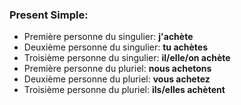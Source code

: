 ### Present Simple:
- Première personne du singulier: **j'achète**
- Deuxième personne du singulier: **tu achètes**
- Troisième personne du singulier: **il/elle/on achète**
- Première personne du pluriel: **nous achetons**
- Deuxième personne du pluriel: **vous achetez**
- Troisième personne du pluriel: **ils/elles achètent**

